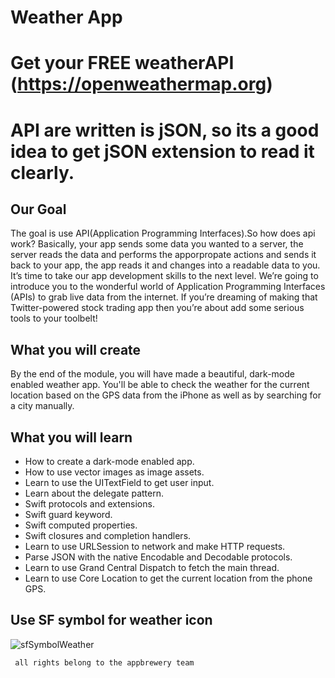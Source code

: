 #  Weather App
# Get your FREE weatherAPI (https://openweathermap.org)
# API are written is jSON, so its a good idea to get jSON extension to read it clearly.

## Our Goal
The goal is use API(Application Programming Interfaces).So how does api work? Basically, your app sends some data you wanted to a server, the server reads the data and performs the apporpropate actions and sends it back to your app, the app reads it and changes into a readable data to you.
It’s time to take our app development skills to the next level. We’re going to introduce you to the wonderful world of Application Programming Interfaces (APIs) to grab live data from the internet. If you’re dreaming of making that Twitter-powered stock trading app then you’re about add some serious tools to your toolbelt!


## What you will create

By the end of the module, you will have made a beautiful, dark-mode enabled weather app. You'll be able to check the weather for the current location based on the GPS data from the iPhone as well as by searching for a city manually. 

## What you will learn

* How to create a dark-mode enabled app.
* How to use vector images as image assets.
* Learn to use the UITextField to get user input. 
* Learn about the delegate pattern.
* Swift protocols and extensions. 
* Swift guard keyword. 
* Swift computed properties.
* Swift closures and completion handlers.
* Learn to use URLSession to network and make HTTP requests.
* Parse JSON with the native Encodable and Decodable protocols. 
* Learn to use Grand Central Dispatch to fetch the main thread.
* Learn to use Core Location to get the current location from the phone GPS. 

## Use SF symbol for weather icon 

![sfSymbolWeather](https://user-images.githubusercontent.com/25602777/173201820-8fc31dbf-c0c7-4b90-8072-dd2da1563b5a.png)

`` 
all rights belong to the appbrewery team
``

